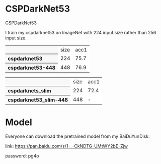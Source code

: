 # CSPDarkNet53
CSPDarkNet53

I train my cspdarknet53 on ImageNet with 224 input size rather than 256 input size.

<table><tbody>
<tr><th align="left" bgcolor=#f8f8f8> </th>     <td bgcolor=white> size </td><td bgcolor=white> acc1 </td></tr>

<tr><th align="left" bgcolor=#f8f8f8> cspdarknet53</th><td bgcolor=white> 224 </td><td bgcolor=white> 75.7 </td></tr>

<tr><th align="left" bgcolor=#f8f8f8> cspdarknet53-448 </th><td bgcolor=white> 448 </td><td bgcolor=white> 76.9 </td></tr>

</table></tbody>

<table><tbody>
<tr><th align="left" bgcolor=#f8f8f8> </th>     <td bgcolor=white> size </td><td bgcolor=white> acc1 </td></tr>

<tr><th align="left" bgcolor=#f8f8f8> cspdarknets_slim</th><td bgcolor=white> 224 </td><td bgcolor=white> 72.4 </td></tr>

<tr><th align="left" bgcolor=#f8f8f8> cspdarknet53_slim-448 </th><td bgcolor=white> 448 </td><td bgcolor=white> - </td></tr>

</table></tbody>

# Model
Everyone can download the pretrained model from my BaiDuYunDisk:

link: https://pan.baidu.com/s/1-_-CkNDTG-UMtWY2bE-Zjw 

password: pg4o 
